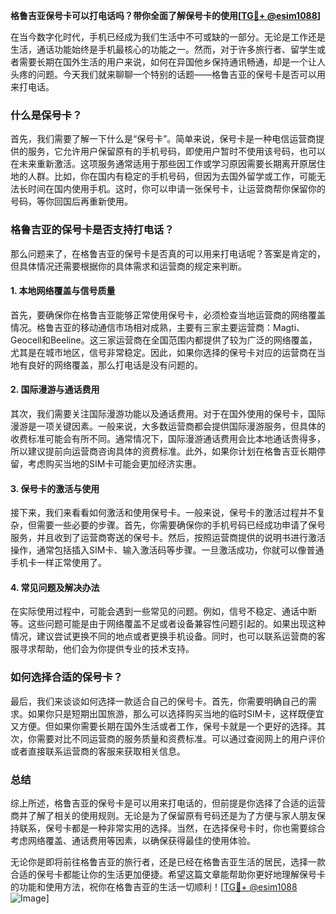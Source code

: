 **格鲁吉亚保号卡可以打电话吗？带你全面了解保号卡的使用[[TG💪+ @esim1088](https://t.me/s/esim1088)]**

在当今数字化时代，手机已经成为我们生活中不可或缺的一部分。无论是工作还是生活，通话功能始终是手机最核心的功能之一。然而，对于许多旅行者、留学生或者需要长期在国外生活的用户来说，如何在异国他乡保持通讯畅通，却是一个让人头疼的问题。今天我们就来聊聊一个特别的话题——格鲁吉亚的保号卡是否可以用来打电话。

### 什么是保号卡？

首先，我们需要了解一下什么是“保号卡”。简单来说，保号卡是一种电信运营商提供的服务，它允许用户保留原有的手机号码，即使用户暂时不使用该号码，也可以在未来重新激活。这项服务通常适用于那些因工作或学习原因需要长期离开原居住地的人群。比如，你在国内有稳定的手机号码，但因为去国外留学或工作，可能无法长时间在国内使用手机。这时，你可以申请一张保号卡，让运营商帮你保留你的号码，等你回国后再重新使用。

### 格鲁吉亚的保号卡是否支持打电话？

那么问题来了，在格鲁吉亚的保号卡是否真的可以用来打电话呢？答案是肯定的，但具体情况还需要根据你的具体需求和运营商的规定来判断。

#### 1. 本地网络覆盖与信号质量

首先，要确保你在格鲁吉亚能够正常使用保号卡，必须检查当地运营商的网络覆盖情况。格鲁吉亚的移动通信市场相对成熟，主要有三家主要运营商：Magti、Geocell和Beeline。这三家运营商在全国范围内都提供了较为广泛的网络覆盖，尤其是在城市地区，信号非常稳定。因此，如果你选择的保号卡对应的运营商在当地有良好的网络覆盖，那么打电话是没有问题的。

#### 2. 国际漫游与通话费用

其次，我们需要关注国际漫游功能以及通话费用。对于在国外使用的保号卡，国际漫游是一项关键因素。一般来说，大多数运营商都会提供国际漫游服务，但具体的收费标准可能会有所不同。通常情况下，国际漫游通话费用会比本地通话贵得多，所以建议提前向运营商咨询具体的资费标准。此外，如果你计划在格鲁吉亚长期停留，考虑购买当地的SIM卡可能会更加经济实惠。

#### 3. 保号卡的激活与使用

接下来，我们来看看如何激活和使用保号卡。一般来说，保号卡的激活过程并不复杂，但需要一些必要的步骤。首先，你需要确保你的手机号码已经成功申请了保号服务，并且收到了运营商寄送的保号卡。然后，按照运营商提供的说明书进行激活操作，通常包括插入SIM卡、输入激活码等步骤。一旦激活成功，你就可以像普通手机卡一样正常使用了。

#### 4. 常见问题及解决办法

在实际使用过程中，可能会遇到一些常见的问题。例如，信号不稳定、通话中断等。这些问题可能是由于网络覆盖不足或者设备兼容性问题引起的。如果出现这种情况，建议尝试更换不同的地点或者更换手机设备。同时，也可以联系运营商的客服寻求帮助，他们会为你提供专业的技术支持。

### 如何选择合适的保号卡？

最后，我们来谈谈如何选择一款适合自己的保号卡。首先，你需要明确自己的需求。如果你只是短期出国旅游，那么可以选择购买当地的临时SIM卡，这样既便宜又方便。但如果你需要长期在国外生活或者工作，保号卡就是一个更好的选择。其次，你需要对比不同运营商的服务质量和资费标准。可以通过查阅网上的用户评价或者直接联系运营商的客服来获取相关信息。

### 总结

综上所述，格鲁吉亚的保号卡是可以用来打电话的，但前提是你选择了合适的运营商并了解了相关的使用规则。无论是为了保留原有号码还是为了方便与家人朋友保持联系，保号卡都是一种非常实用的选择。当然，在选择保号卡时，你也需要综合考虑网络覆盖、通话费用等因素，以确保获得最佳的使用体验。

无论你是即将前往格鲁吉亚的旅行者，还是已经在格鲁吉亚生活的居民，选择一款合适的保号卡都能让你的生活更加便捷。希望这篇文章能帮助你更好地理解保号卡的功能和使用方法，祝你在格鲁吉亚的生活一切顺利！[[TG💪+ @esim1088](https://t.me/s/esim1088) ![Image](https://i.postimg.cc/4NQfJmqS/Snipaste-2025-05-13-00-14-12.png)]
